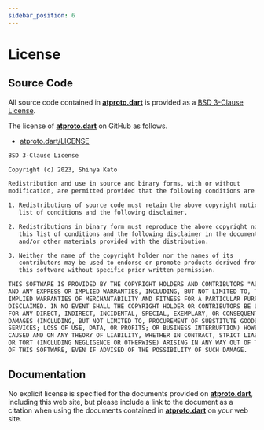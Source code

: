 ```yaml
---
sidebar_position: 6
---
```


# License

## Source Code

All source code contained in **[atproto.dart](https://github.com/myConsciousness/atproto.dart)** is provided as a [BSD 3-Clause License](https://opensource.org/license/bsd-3-clause/).

The license of **[atproto.dart](https://github.com/myConsciousness/atproto.dart)** on GitHub as follows.

- [atproto.dart/LICENSE](https://github.com/myConsciousness/atproto.dart/blob/main/LICENSE)

```txt title="LICENSE"
BSD 3-Clause License

Copyright (c) 2023, Shinya Kato

Redistribution and use in source and binary forms, with or without
modification, are permitted provided that the following conditions are met:

1. Redistributions of source code must retain the above copyright notice, this
   list of conditions and the following disclaimer.

2. Redistributions in binary form must reproduce the above copyright notice,
   this list of conditions and the following disclaimer in the documentation
   and/or other materials provided with the distribution.

3. Neither the name of the copyright holder nor the names of its
   contributors may be used to endorse or promote products derived from
   this software without specific prior written permission.

THIS SOFTWARE IS PROVIDED BY THE COPYRIGHT HOLDERS AND CONTRIBUTORS "AS IS"
AND ANY EXPRESS OR IMPLIED WARRANTIES, INCLUDING, BUT NOT LIMITED TO, THE
IMPLIED WARRANTIES OF MERCHANTABILITY AND FITNESS FOR A PARTICULAR PURPOSE ARE
DISCLAIMED. IN NO EVENT SHALL THE COPYRIGHT HOLDER OR CONTRIBUTORS BE LIABLE
FOR ANY DIRECT, INDIRECT, INCIDENTAL, SPECIAL, EXEMPLARY, OR CONSEQUENTIAL
DAMAGES (INCLUDING, BUT NOT LIMITED TO, PROCUREMENT OF SUBSTITUTE GOODS OR
SERVICES; LOSS OF USE, DATA, OR PROFITS; OR BUSINESS INTERRUPTION) HOWEVER
CAUSED AND ON ANY THEORY OF LIABILITY, WHETHER IN CONTRACT, STRICT LIABILITY,
OR TORT (INCLUDING NEGLIGENCE OR OTHERWISE) ARISING IN ANY WAY OUT OF THE USE
OF THIS SOFTWARE, EVEN IF ADVISED OF THE POSSIBILITY OF SUCH DAMAGE.
```

## Documentation

No explicit license is specified for the documents provided on **[atproto.dart](https://github.com/myConsciousness/atproto.dart)**, including this web site, but please include a link to the document as a citation when using the documents contained in **[atproto.dart](https://github.com/myConsciousness/atproto.dart)** on your web site.
